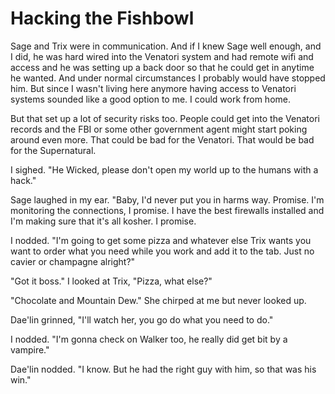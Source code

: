 #  Hacking the Fishbowl

Sage and Trix were in communication. And if I knew Sage well enough, and I did,
he was hard wired into the Venatori system and had remote wifi and access and he
was setting up a back door so that he could get in anytime he wanted. And under
normal circumstances I probably would have stopped him. But since I wasn't
living here anymore having access to Venatori systems sounded like a good option
to me. I could work from home.

But that set up a lot of security risks too. People could get into the Venatori
records and the FBI or some other government agent might start poking around
even more. That could be bad for the Venatori. That would be bad for the
Supernatural.

I sighed. "He Wicked, please don't open my world up to the humans with a hack."

Sage laughed in my ear. "Baby, I'd never put you in harms way. Promise. I'm
monitoring the connections, I promise. I have the best firewalls installed and
I'm making sure that it's all kosher. I promise.

I nodded. "I'm going to get some pizza and whatever else Trix wants you want to
order what you need while you work and add it to the tab. Just no cavier or
champagne alright?"

"Got it boss." I looked at Trix, "Pizza, what else?"

"Chocolate and Mountain Dew." She chirped at me but never looked up.

Dae'lin grinned, "I'll watch her, you go do what you need to do."

I nodded. "I'm gonna check on Walker too, he really did get bit by a vampire."

Dae'lin nodded. "I know. But he had the right guy with him, so that was his
win."

